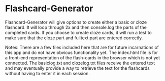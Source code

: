 # Flashcard-Generator

Flashcard-Generator will give options to create either a basic or cloze flashcard.  It will loop through 2x and then console.log the parts of the completed cards.  If you choose to create cloze cards, it will run a test to make sure that the cloze part and fulltext part are entered correctly.

Notes:  There are a few files included here that are for future incarnations of this app and do not have obvious functionality yet.
The index.html file is for a front-end representation of the flash-cards in the browser which is not yet connected.
The basiclog.txt and clozelog.txt files receive the entered text and may eventually provide a way to retrieve the text for the flashcards without having to enter it in each session.
